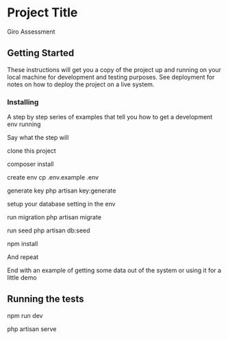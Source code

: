 # Project Title

Giro Assessment

## Getting Started

These instructions will get you a copy of the project up and running on your local machine for development and testing purposes. See deployment for notes on how to deploy the project on a live system.


### Installing

A step by step series of examples that tell you how to get a development env running

Say what the step will

clone this project

<!-- run  -->

composer install

create env
cp .env.example .env

generate key
php artisan key:generate

setup your database setting in the env

run migration
php artisan migrate

run seed
php artisan db:seed

npm install


And repeat



End with an example of getting some data out of the system or using it for a little demo

## Running the tests


npm run dev

php artisan serve





